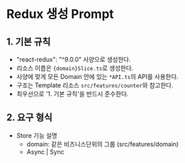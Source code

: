 # Redux 생성 Prompt

## 1. 기본 규칙

- "react-redux": "^9.0.0" 사양으로 생성한다.
- 리소스 이름은 `{domain}Slice.ts`로 생성한다.
- 사양에 맞게 모든 Domain 안에 있는 `*API.ts`의 API를 사용한다.
- 구조는 Template 리소스 `src/features/counter`와 참고한다.
- 최우선으로 '1. 기본 규칙'을 반드시 준수한다.

## 2. 요구 형식

- Store 기능 설명
  - domain: 같은 비즈니스단위의 그룹 (src/features/domain)
  - Async | Sync